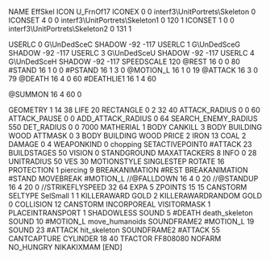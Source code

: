 NAME 			EffSkel
ICON 			U_FrnOf17
ICONEX 0 0 interf3\UnitPortrets\Skeleton 0
ICONSET 4 0 0 interf3\UnitPortrets\Skeleton1 0 120 1
ICONSET 1 0 0 interf3\UnitPortrets\Skeleton2 0 131 1

USERLC 			0 G\UnDedSceC SHADOW -92 -117
USERLC 			1 G\UnDedSceG SHADOW -92 -117
USERLC 			3 G\UnDedSceU SHADOW -92 -117
USERLC 			4 G\UnDedSceH SHADOW -92 -117
SPEEDSCALE 120
@REST      		16 0 0 80
#STAND     		16 1 0 0
#PSTAND    		16 1 3 0
@MOTION_L  		16 1 0 19
@ATTACK    		16 3 0 79
@DEATH     		16 4 0 60
#DEATHLIE1 		16 1 4 60

@SUMMON     		16 4 60 0

GEOMETRY 		1 14 38
LIFE     		20
RECTANGLE 		0 2 32 40
ATTACK_RADIUS 		0 0 60
ATTACK_PAUSE 		0 0
ADD_ATTACK_RADIUS	0 64
SEARCH_ENEMY_RADIUS 	550
DET_RADIUS 		0 0 7000
MATHERIAL 		1 BODY
CANKILL 		3 BODY BUILDING WOOD
ATTMASK 0 3 BODY BUILDING WOOD
PRICE 			2 IRON 13 COAL 2
DAMAGE   		0 4
WEAPONKIND 		0 chopping
SETACTIVEPOINT0		#ATTACK 23 
BUILDSTAGES 		50
VISION 			0
STANDGROUND
MAXATTACKERS 8
INFO 			0 28
UNITRADIUS 		50
VES 			30
MOTIONSTYLE 		SINGLESTEP
ROTATE 			16
PROTECTION 		1 piercing 9
BREAKANIMATION 		#REST
BREAKANIMATION 		#STAND
MOVEBREAK 		#MOTION_L
//@FALLDOWN 16 4 0 20
//@STANDUP  16 4 20 0
//STRIKEFLYSPEED 32 64
EXPA 			5
ZPOINTS			15 15
CANSTORM
SELTYPE SelSmall 1 1
KILLERAWARD             GOLD 2
KILLERAWARDRANDOM       GOLD 0
COLLISION 12
CANSTORM
INCORPOREAL
VISITORMASK 1
PLACEINTRANSPORT 1
SHADOWLESS
SOUND 5 #DEATH death_skeleton
SOUND 10 #MOTION_L move_humanoids
SOUNDFRAME2 #MOTION_L 19
SOUND 23 #ATTACK hit_skeleton
SOUNDFRAME2 #ATTACK 55
CANTCAPTURE
CYLINDER 18 40
TFACTOR FF808080
NOFARM
NO_HUNGRY
NIKAKIXMAM
[END]

